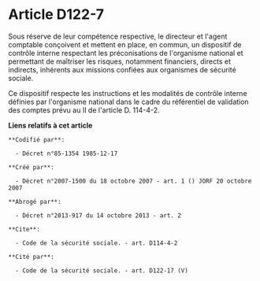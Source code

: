 # Article D122-7

Sous réserve de leur compétence respective, le directeur et l'agent comptable conçoivent et mettent en place, en commun, un
dispositif de contrôle interne respectant les préconisations de l'organisme national et permettant de maîtriser les risques,
notamment financiers, directs et indirects, inhérents aux missions confiées aux organismes de sécurité sociale. 

Ce dispositif respecte les instructions et les modalités de contrôle interne définies par l'organisme national dans le cadre
du référentiel de validation des comptes prévu au II de l'article D. 114-4-2.

**Liens relatifs à cet article**

	**Codifié par**:

	  - Décret n°85-1354 1985-12-17

	**Créé par**:

	  - Décret n°2007-1500 du 18 octobre 2007 - art. 1 () JORF 20 octobre 2007

	**Abrogé par**:

	  - Décret n°2013-917 du 14 octobre 2013 - art. 2

	**Cite**:

	  - Code de la sécurité sociale. - art. D114-4-2

	**Cité par**:

	  - Code de la sécurité sociale. - art. D122-17 (V)
